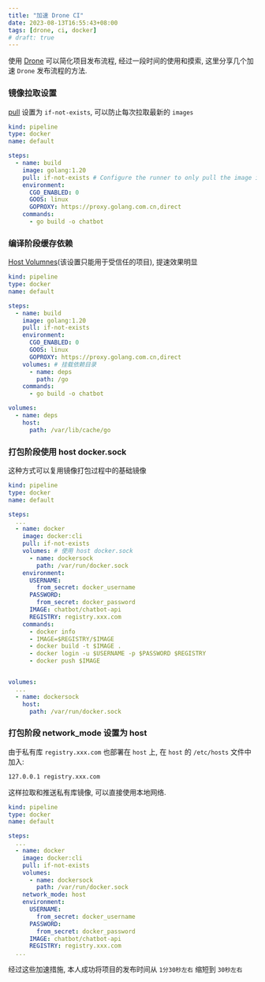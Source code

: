 ```yaml
---
title: "加速 Drone CI"
date: 2023-08-13T16:55:43+08:00
tags: [drone, ci, docker]
# draft: true
---
```


使用 [Drone](https://github.com/harness/drone) 可以简化项目发布流程,
经过一段时间的使用和摸索, 这里分享几个加速 `Drone` 发布流程的方法.

<!-- more -->

### 镜像拉取设置

[pull](https://docs.drone.io/pipeline/kubernetes/syntax/images/#pulling-images)
设置为 `if-not-exists`, 可以防止每次拉取最新的 `images`

```yml
kind: pipeline
type: docker
name: default

steps:
  - name: build
    image: golang:1.20
    pull: if-not-exists # Configure the runner to only pull the image if not found in the local cache
    environment:
      CGO_ENABLED: 0
      GOOS: linux
      GOPROXY: https://proxy.golang.com.cn,direct
    commands:
      - go build -o chatbot
```

### 编译阶段缓存依赖

[Host Volumnes](https://docs.drone.io/pipeline/kubernetes/syntax/volumes/host/)(该设置只能用于受信任的项目),
提速效果明显

```yml
kind: pipeline
type: docker
name: default

steps:
  - name: build
    image: golang:1.20
    pull: if-not-exists
    environment:
      CGO_ENABLED: 0
      GOOS: linux
      GOPROXY: https://proxy.golang.com.cn,direct
    volumes: # 挂载依赖目录
      - name: deps
        path: /go
    commands:
      - go build -o chatbot

volumes:
  - name: deps
    host:
      path: /var/lib/cache/go
```

### 打包阶段使用 host docker.sock

这种方式可以复用镜像打包过程中的基础镜像

```yml
kind: pipeline
type: docker
name: default

steps:
  ...
  - name: docker
    image: docker:cli
    pull: if-not-exists
    volumes: # 使用 host docker.sock
      - name: dockersock
        path: /var/run/docker.sock
    environment:
      USERNAME:
        from_secret: docker_username
      PASSWORD:
        from_secret: docker_password
      IMAGE: chatbot/chatbot-api
      REGISTRY: registry.xxx.com
    commands:
      - docker info
      - IMAGE=$REGISTRY/$IMAGE
      - docker build -t $IMAGE .
      - docker login -u $USERNAME -p $PASSWORD $REGISTRY
      - docker push $IMAGE


volumes:
  ...
  - name: dockersock
    host:
      path: /var/run/docker.sock
```

### 打包阶段 network_mode 设置为 host

由于私有库 `registry.xxx.com` 也部署在 `host` 上, 在 `host` 的 `/etc/hosts`
文件中加入:

```
127.0.0.1 registry.xxx.com
```

这样拉取和推送私有库镜像, 可以直接使用本地网络.

```yml
kind: pipeline
type: docker
name: default

steps:
  ...
  - name: docker
    image: docker:cli
    pull: if-not-exists
    volumes:
      - name: dockersock
        path: /var/run/docker.sock
    network_mode: host
    environment:
      USERNAME:
        from_secret: docker_username
      PASSWORD:
        from_secret: docker_password
      IMAGE: chatbot/chatbot-api
      REGISTRY: registry.xxx.com
  ...
```

经过这些加速措施, 本人成功将项目的发布时间从 `1分30秒左右` 缩短到 `30秒左右`
